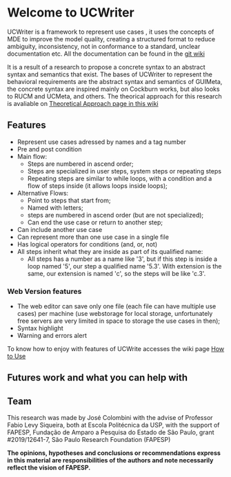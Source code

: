 # Welcome to UCWriter

UCWriter is a framework to represent use cases , it uses the concepts of MDE to improve the model quality, creating a structured format to reduce ambiguity, inconsistency, not in conformance to a standard, unclear documentation etc. All the documentation can be found in the [git wiki](https://github.com/JoseColombini/UCWriter/wiki)

It is a result of a research to propose a concrete syntax to an abstract syntax and semantics that exist. The bases of UCWriter to represent the behavioral requirements are the abstract syntax and semantics of GUIMeta, the concrete syntax are inspired mainly on Cockburn works, but also looks to RUCM and UCMeta, and others. The theorical approach for this research is avaliable on [Theoretical Approach page in this wiki](https://github.com/JoseColombini/UCWriter/wiki/Theoretical-Approach)

## Features

- Represent use cases adressed by names and a tag number
- Pre and post condition
- Main flow:
  - Steps are numbered in ascend order;
  - Steps are specialized in user steps, system steps or repeating steps
  - Repeating steps are similar to while loops, with a condition and a flow of steps inside (it allows loops inside loops);
- Alternative Flows:
  - Point to steps that start from;
  - Named with letters;
  - steps are numbered in ascend order (but are not specialized);
  - Can end the use case or return to another step;
- Can include another use case
- Can represent more than one use case in a single file
- Has logical operators for conditions (and, or, not)
- All steps inherit what they are inside as part of its qualified name:
  - All steps has a number as a name like '3', but if this step is inside a loop named '5', our step a qualified name '5.3'. With extension is the same, our extension is named 'c', so the steps will be like 'c.3'.

### Web Version features

- The web editor can save only one file (each file can have multiple use cases) per machine (use webstorage for local storage, unfortunately free servers are very limited in space to storage the use cases in then);
- Syntax highlight
- Warning and errors alert

To know how to enjoy with features of UCWrite accesses the wiki page [How to Use](https://github.com/JoseColombini/UCWriter/wiki/How-to-use) 

## Futures work and what you can help with


## Team

This research was made by José Colombini with the advise of Professor Fabio Levy Siqueira, both at Escola Politécnica da USP, with the support of FAPESP, Fundação de Amparo a Pesquisa do Estado de São Paulo, grant #2019/12641-7, São Paulo Research Foundation (FAPESP)

**The opinions, hypotheses and conclusions or recommendations express in this material are responsibilities of the authors and note necessarily reflect the vision of FAPESP.**
